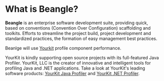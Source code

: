 # What is Beangle?

__Beangle__ is an enterprise software development suite, providing quick, based on conventions (Convention Over Configuration) scaffolding and toolkits. Efforts to streamline the project build, project development and standardized practices, the formation of easy management best practices.

Beanlge will use [Yourkit](http://www.yourkit.com) profile component performance.

YourKit is kindly supporting open source projects with its full-featured Java Profiler.
YourKit, LLC is the creator of innovative and intelligent tools for profiling
Java and .NET applications. Take a look at YourKit's leading software products:
[YourKit Java Profiler](http://www.yourkit.com/java/profiler/index.jsp) and
[YourKit .NET Profiler](http://www.yourkit.com/.net/profiler/index.jsp).


